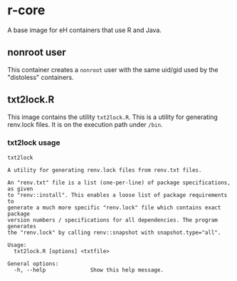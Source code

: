 # r-core

A base image for eH containers that use R and Java.

## nonroot user

This container creates a `nonroot` user with the same uid/gid used by the
"distoless" containers.

## txt2lock.R

This image contains the utility `txt2lock.R`. This is a utility for generating
renv.lock files. It is on the execution path under `/bin`.

### txt2lock usage

```
txt2lock

A utility for generating renv.lock files from renv.txt files.

An "renv.txt" file is a list (one-per-line) of package specifications, as given
to "renv::install". This enables a loose list of package requirements to
generate a much more specific "renv.lock" file which contains exact package
version numbers / specifications for all dependencies. The program generates
the "renv.lock" by calling renv::snapshot with snapshot.type="all".

Usage:
  txt2lock.R [options] <txtfile>

General options:
  -h, --help              Show this help message.

```